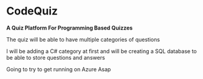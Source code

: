 # CodeQuiz
**A Quiz Platform For Programming Based Quizzes**

The quiz will be able to have multiple categories of questions

I will be adding a C# category at first and will be creating a SQL database to be able to store questions and answers

Going to try to get running on Azure Asap
